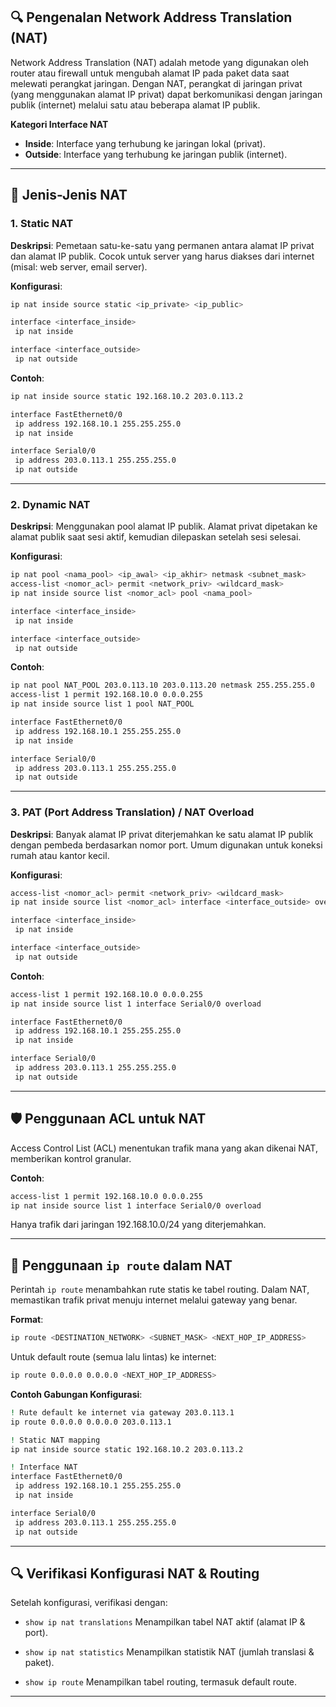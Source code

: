 ## 🔍 Pengenalan Network Address Translation (NAT)

Network Address Translation (NAT) adalah metode yang digunakan oleh router atau firewall untuk mengubah alamat IP pada paket data saat melewati perangkat jaringan. Dengan NAT, perangkat di jaringan privat (yang menggunakan alamat IP privat) dapat berkomunikasi dengan jaringan publik (internet) melalui satu atau beberapa alamat IP publik.

**Kategori Interface NAT**

* **Inside**: Interface yang terhubung ke jaringan lokal (privat).
* **Outside**: Interface yang terhubung ke jaringan publik (internet).

---

## 🔁 Jenis-Jenis NAT

### 1. Static NAT

**Deskripsi**: Pemetaan satu-ke-satu yang permanen antara alamat IP privat dan alamat IP publik. Cocok untuk server yang harus diakses dari internet (misal: web server, email server).

**Konfigurasi**:

```bash
ip nat inside source static <ip_private> <ip_public>

interface <interface_inside>
 ip nat inside

interface <interface_outside>
 ip nat outside
```

**Contoh**:

```bash
ip nat inside source static 192.168.10.2 203.0.113.2

interface FastEthernet0/0
 ip address 192.168.10.1 255.255.255.0
 ip nat inside

interface Serial0/0
 ip address 203.0.113.1 255.255.255.0
 ip nat outside
```

---

### 2. Dynamic NAT

**Deskripsi**: Menggunakan pool alamat IP publik. Alamat privat dipetakan ke alamat publik saat sesi aktif, kemudian dilepaskan setelah sesi selesai.

**Konfigurasi**:

```bash
ip nat pool <nama_pool> <ip_awal> <ip_akhir> netmask <subnet_mask>
access-list <nomor_acl> permit <network_priv> <wildcard_mask>
ip nat inside source list <nomor_acl> pool <nama_pool>

interface <interface_inside>
 ip nat inside

interface <interface_outside>
 ip nat outside
```

**Contoh**:

```bash
ip nat pool NAT_POOL 203.0.113.10 203.0.113.20 netmask 255.255.255.0
access-list 1 permit 192.168.10.0 0.0.0.255
ip nat inside source list 1 pool NAT_POOL

interface FastEthernet0/0
 ip address 192.168.10.1 255.255.255.0
 ip nat inside

interface Serial0/0
 ip address 203.0.113.1 255.255.255.0
 ip nat outside
```

---

### 3. PAT (Port Address Translation) / NAT Overload

**Deskripsi**: Banyak alamat IP privat diterjemahkan ke satu alamat IP publik dengan pembeda berdasarkan nomor port. Umum digunakan untuk koneksi rumah atau kantor kecil.

**Konfigurasi**:

```bash
access-list <nomor_acl> permit <network_priv> <wildcard_mask>
ip nat inside source list <nomor_acl> interface <interface_outside> overload

interface <interface_inside>
 ip nat inside

interface <interface_outside>
 ip nat outside
```

**Contoh**:

```bash
access-list 1 permit 192.168.10.0 0.0.0.255
ip nat inside source list 1 interface Serial0/0 overload

interface FastEthernet0/0
 ip address 192.168.10.1 255.255.255.0
 ip nat inside

interface Serial0/0
 ip address 203.0.113.1 255.255.255.0
 ip nat outside
```

---

## 🛡️ Penggunaan ACL untuk NAT

Access Control List (ACL) menentukan trafik mana yang akan dikenai NAT, memberikan kontrol granular.

**Contoh**:

```bash
access-list 1 permit 192.168.10.0 0.0.0.255
ip nat inside source list 1 interface Serial0/0 overload
```

Hanya trafik dari jaringan 192.168.10.0/24 yang diterjemahkan.

---

## 🧭 Penggunaan `ip route` dalam NAT

Perintah `ip route` menambahkan rute statis ke tabel routing. Dalam NAT, memastikan trafik privat menuju internet melalui gateway yang benar.

**Format**:

```bash
ip route <DESTINATION_NETWORK> <SUBNET_MASK> <NEXT_HOP_IP_ADDRESS>
```

Untuk default route (semua lalu lintas) ke internet:

```bash
ip route 0.0.0.0 0.0.0.0 <NEXT_HOP_IP_ADDRESS>
```

**Contoh Gabungan Konfigurasi**:

```bash
! Rute default ke internet via gateway 203.0.113.1
ip route 0.0.0.0 0.0.0.0 203.0.113.1

! Static NAT mapping
ip nat inside source static 192.168.10.2 203.0.113.2

! Interface NAT
interface FastEthernet0/0
 ip address 192.168.10.1 255.255.255.0
 ip nat inside

interface Serial0/0
 ip address 203.0.113.1 255.255.255.0
 ip nat outside
```

---

## 🔍 Verifikasi Konfigurasi NAT & Routing

Setelah konfigurasi, verifikasi dengan:

* `show ip nat translations`
  Menampilkan tabel NAT aktif (alamat IP & port).

* `show ip nat statistics`
  Menampilkan statistik NAT (jumlah translasi & paket).

* `show ip route`
  Menampilkan tabel routing, termasuk default route.

---